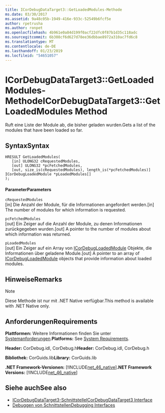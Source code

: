 ```yaml
---
title: ICorDebugDataTarget3::GetLoadedModules-Methode
ms.date: 03/30/2017
ms.assetid: 9a48c05b-1949-416e-933c-52549b6fcf5e
author: rpetrusha
ms.author: ronpet
ms.openlocfilehash: 4b961e0a84d199f0acf22dfc0f87b1d35c118adc
ms.sourcegitcommit: 6b308cf6d627d78ee36dbbae8972a310ac7fd6c8
ms.translationtype: MT
ms.contentlocale: de-DE
ms.lasthandoff: 01/23/2019
ms.locfileid: "54651057"
---
```

# <a name="icordebugdatatarget3getloadedmodules-method"></a><span data-ttu-id="3fc03-102">ICorDebugDataTarget3::GetLoadedModules-Methode</span><span class="sxs-lookup"><span data-stu-id="3fc03-102">ICorDebugDataTarget3::GetLoadedModules Method</span></span>
<span data-ttu-id="3fc03-103">Ruft eine Liste der Module ab, die bisher geladen wurden.</span><span class="sxs-lookup"><span data-stu-id="3fc03-103">Gets a list of the modules that have been loaded so far.</span></span>  
  
## <a name="syntax"></a><span data-ttu-id="3fc03-104">Syntax</span><span class="sxs-lookup"><span data-stu-id="3fc03-104">Syntax</span></span>  
  
```  
HRESULT GetLoadedModules(  
   [in] ULONG32 cRequestedModules,  
   [out] ULONG32 *pcFetchedModules,  
   [out, size_is(cRequestedModules), length_is(*pcFetchedModules)] ICorDebugLoadedModule *pLoadedModules[]  
);  
```  
  
#### <a name="parameters"></a><span data-ttu-id="3fc03-105">Parameter</span><span class="sxs-lookup"><span data-stu-id="3fc03-105">Parameters</span></span>  
 `cRequestedModules`  
 <span data-ttu-id="3fc03-106">[in] Die Anzahl der Module, für die Informationen angefordert werden.</span><span class="sxs-lookup"><span data-stu-id="3fc03-106">[in] The number of modules for which information is requested.</span></span>  
  
 `pcFetchedModules`  
 <span data-ttu-id="3fc03-107">[out] Ein Zeiger auf die Anzahl der Module, zu denen Informationen zurückgegeben wurden.</span><span class="sxs-lookup"><span data-stu-id="3fc03-107">[out] A pointer to the number of modules about which information was returned.</span></span>  
  
 `pLoadedModules`  
 <span data-ttu-id="3fc03-108">[out] Ein Zeiger auf ein Array von [ICorDebugLoadedModule](../../../../docs/framework/unmanaged-api/debugging/icordebugloadedmodule-interface.md) Objekte, die Informationen über geladene Module.</span><span class="sxs-lookup"><span data-stu-id="3fc03-108">[out] A pointer to an array of [ICorDebugLoadedModule](../../../../docs/framework/unmanaged-api/debugging/icordebugloadedmodule-interface.md) objects that provide information about loaded modules.</span></span>  
  
## <a name="remarks"></a><span data-ttu-id="3fc03-109">Hinweise</span><span class="sxs-lookup"><span data-stu-id="3fc03-109">Remarks</span></span>  
  
> [!NOTE]
>  <span data-ttu-id="3fc03-110">Diese Methode ist nur mit .NET Native verfügbar.</span><span class="sxs-lookup"><span data-stu-id="3fc03-110">This method is available with .NET Native only.</span></span>  
  
## <a name="requirements"></a><span data-ttu-id="3fc03-111">Anforderungen</span><span class="sxs-lookup"><span data-stu-id="3fc03-111">Requirements</span></span>  
 <span data-ttu-id="3fc03-112">**Plattformen:** Weitere Informationen finden Sie unter [Systemanforderungen](../../../../docs/framework/get-started/system-requirements.md).</span><span class="sxs-lookup"><span data-stu-id="3fc03-112">**Platforms:** See [System Requirements](../../../../docs/framework/get-started/system-requirements.md).</span></span>  
  
 <span data-ttu-id="3fc03-113">**Header:** CorDebug.idl, CorDebug.h</span><span class="sxs-lookup"><span data-stu-id="3fc03-113">**Header:** CorDebug.idl, CorDebug.h</span></span>  
  
 <span data-ttu-id="3fc03-114">**Bibliothek:** CorGuids.lib</span><span class="sxs-lookup"><span data-stu-id="3fc03-114">**Library:** CorGuids.lib</span></span>  
  
 <span data-ttu-id="3fc03-115">**.NET Framework-Versionen:** [!INCLUDE[net_46_native](../../../../includes/net-46-native-md.md)]</span><span class="sxs-lookup"><span data-stu-id="3fc03-115">**.NET Framework Versions:** [!INCLUDE[net_46_native](../../../../includes/net-46-native-md.md)]</span></span>  
  
## <a name="see-also"></a><span data-ttu-id="3fc03-116">Siehe auch</span><span class="sxs-lookup"><span data-stu-id="3fc03-116">See also</span></span>
- [<span data-ttu-id="3fc03-117">ICorDebugDataTarget3-Schnittstelle</span><span class="sxs-lookup"><span data-stu-id="3fc03-117">ICorDebugDataTarget3 Interface</span></span>](../../../../docs/framework/unmanaged-api/debugging/icordebugdatatarget3-interface.md)
- [<span data-ttu-id="3fc03-118">Debuggen von Schnittstellen</span><span class="sxs-lookup"><span data-stu-id="3fc03-118">Debugging Interfaces</span></span>](../../../../docs/framework/unmanaged-api/debugging/debugging-interfaces.md)
